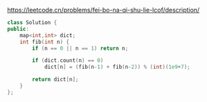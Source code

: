 https://leetcode.cn/problems/fei-bo-na-qi-shu-lie-lcof/description/

```c++
class Solution {
public:
    map<int,int> dict;
    int fib(int n) {
        if (n == 0 || n == 1) return n;

        if (dict.count(n) == 0)
            dict[n] = (fib(n-1) + fib(n-2)) % (int)(1e9+7);

        return dict[n];          
    }
};
```
